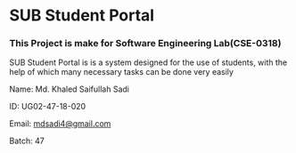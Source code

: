 # SUB Student Portal
### This Project is make for Software Engineering Lab(CSE-0318)
SUB Student Portal is is a system designed for the use of students, with the help of which many necessary tasks can be done very easily

Name: Md. Khaled Saifullah Sadi

ID: UG02-47-18-020

Email: mdsadi4@gmail.com

Batch: 47
